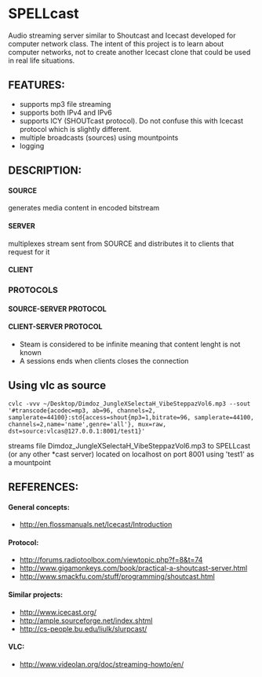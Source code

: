 # SPELLcast

Audio streaming server similar to Shoutcast and Icecast developed for computer network class. The intent of this project is to learn about computer networks, not to create another Icecast clone that could be used in real life situations.

## FEATURES:
  * supports mp3 file streaming 
  * supports both IPv4 and IPv6
  * supports ICY (SHOUTcast protocol). Do not confuse this with Icecast protocol which is slightly different. 
  * multiple broadcasts (sources) using mountpoints
  * logging 

## DESCRIPTION:

#### SOURCE
generates media content in encoded bitstream 

#### SERVER
multiplexes stream sent from SOURCE and distributes it to clients that request for it

#### CLIENT

### PROTOCOLS

#### SOURCE-SERVER PROTOCOL
#### CLIENT-SERVER PROTOCOL

  * Steam is considered to be infinite meaning that content lenght is not known
  * A sessions ends when clients closes the connection

 
## Using vlc as source 

    cvlc -vvv ~/Desktop/Dimdoz_JungleXSelectaH_VibeSteppazVol6.mp3 --sout '#transcode{acodec=mp3, ab=96, channels=2, samplerate=44100}:std{access=shout{mp3=1,bitrate=96, samplerate=44100, channels=2,name='name',genre='all'}, mux=raw, dst=source:vlcas@127.0.0.1:8001/test1}'

 streams file Dimdoz_JungleXSelectaH_VibeSteppazVol6.mp3 to SPELLcast (or any other *cast server) located on localhost on port 8001 using 'test1' as a mountpoint

    
## REFERENCES:

#### General concepts:
  * http://en.flossmanuals.net/Icecast/Introduction

#### Protocol:
  * http://forums.radiotoolbox.com/viewtopic.php?f=8&t=74
  * http://www.gigamonkeys.com/book/practical-a-shoutcast-server.html
  * http://www.smackfu.com/stuff/programming/shoutcast.html

#### Similar projects:
  * http://www.icecast.org/
  * http://ample.sourceforge.net/index.shtml
  * http://cs-people.bu.edu/liulk/slurpcast/

#### VLC:
  * http://www.videolan.org/doc/streaming-howto/en/
